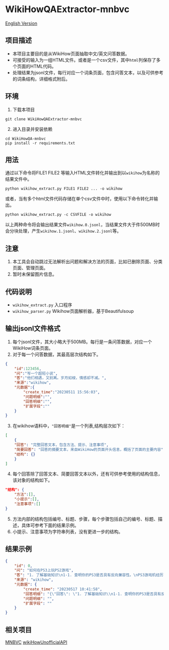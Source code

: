 # WikiHowQAExtractor-mnbvc

[English Version](README-EN.md)

## 项目描述

- 本项目主要目的是从WikiHow页面抽取中文/英文问答数据。
- 可接受的输入为一组HTML文件。或者是一个csv文件，其中`html`列保存了多个页面的HTML代码。
- 处理结果为jsonl文件，每行对应一个词条页面，包含问答文本，以及可供参考的词条结构，详细格式附后。

## 环境

1. 下载本项目
```
git clone WikiHowQAExtractor-mnbvc
```
2. 进入目录并安装依赖
```
cd WikiHowQA-mnbvc
pip install -r requirements.txt
```

## 用法

通过以下命令将FILE1 FILE2 等输入HTML文件转化并输出到以`wikihow`为名称的结果文件中。
```shell
python wikihow_extract.py FILE1 FILE2 ... -o wikihow
```

或者，当有多个html文件代码存储在单个csv文件中时，使用以下命令转化并输出。

```shell
python wikihow_extract.py -c CSVFILE -o wikihow
```

以上两种命令将会输出结果文件`wikihow.0.jsonl`，当结果文件大于件500MB时会分块处理，产生`wikihow.1.jsonl`、`wikihow.2.jsonl`等。

## 注意

1. 本工具会自动跳过无法解析出问题和解决方法的页面，比如已删除页面、分类页面、管理页面。
2. 暂时未保留图片信息。

## 代码说明

- `wikihow_extract.py` 入口程序
- `wikihow_parser.py` Wikihow页面解析器，基于Beautifulsoup 


## 输出jsonl文件格式

1. 每个jsonl文件，其大小略大于500MB。每行是一条问答数据，对应一个WikiHow词条页面。
2. 对于每一个问答数据，其最高层次结构如下。
```json
{
    "id":123456,
    "问":"写一个超短小说",
    "答":"他们相遇，又别离。岁月如梭，情感却不减。",
    "来源":"wikihow",
    "元数据":{
        "create_time":"20230511 15:56:03",
        "问题明细":"",
        "回答明细":"",
        "扩展字段":""
    }
}
```
3. 在wikihow语料中，`"回答明细"`是一个列表,结构层次如下：
```json
[
    {
    "回答": "完整回答文本，包含方法、提示、注意事项",
    "简要回答": "回答的摘要文本，来自WikiHow的页面开头信息，概括了页面的主要内容",
    "结构": {}
    }
]
```
4. 每个回答除了回答文本、简要回答文本以外，还有可供参考使用的结构信息，该对象的结构如下。
```json
"结构": {
    "方法":[],
    "小提示":[],
    "注意事项":[]
}
```
5. 方法内部的结构包括编号、标题、步骤，每个步骤包括自己的编号、标题、描述，具体可参考下面的结果示例。
6. 小提示、注意事项为字符串列表，没有更进一步的结构。

## 结果示例

```json
{
    "id": 0,
    "问": "如何在PS3上玩PS2游戏",
    "答": "1. 了解基础知识\n1-1. 查明你的PS3是否具有反向兼容性。\nPS3游戏机经历了一系列的更新升级和改变。尽管有些版本的PS3控制台可用于玩PS2游戏，但是并不是所有版本都能够兼容。\n通常情况下，旧版本的游戏控制台可以用于玩PS2游戏，但是为了节约生产成本、保证PS3游戏的购买量，索尼公司削减了该项功能，从而导致新版本的控制台无法兼容PS2游戏。\n你可以查看游戏机机型和序列号，来确定其是否具有反向兼容性。这些信息一般位于底部的条形码贴纸上或控制台的背部。机器序列码是有11位数字组成的数字串。\nCECH-Axx和CECH-Bxx机器（型号分别是60 GB和20 GB）是完全兼容PS2光盘游戏的。CECH-Cxx和CECH-Exx机器（60 GB和80 GB机型）部分兼容PS2。\nG、H、J、K、L、M、P和Q机型的非轻薄版机器不兼容PS2游戏。\n所有轻薄版PS3机器都不兼容PS2游戏。\n1-2. 像往常那样，插入游戏光盘。\nPS2光盘插入光驱的方法和PS3光盘相同。一旦插入光盘，无需其它动作指令或协助，PS3就会自动识别并载入光盘内容。 接着，你就可以玩你想玩的游戏了。\n2. 在PS3上存档PS2游戏\n2-1. 前往PS3存储卡管理程序 。\n为了在PS3上存档游戏，你需要在机器硬盘中创建一个内存卡。\n插入光盘后，在游戏选项菜单中选择“游戏”，然后选择“存储卡程序（PS/PS2）”。\n存储卡容量限制为8 MB。\n2-2. 选择“新建内存卡”。\n你也可以将一个现有的记忆卡卡槽分配给PS2游戏，但是如果没有现成的卡槽，你可以新建一个。\n2-3. 选择“内存卡（PS2）”。\n不要选择“内存卡（PS）”选项，因为它会创建一个用于原始的PS游戏的内存卡槽，而不是PS2游戏。\n2-4. 更改名称。\n选择底部的名称并使名称一栏高亮显示。此时，屏幕上会出现一个键盘，你可以拼写任意名称来命名存储卡。输入名称，并选择“确定”。\n2-5. 点击“选择”按钮。\n这就将新的内存卡分配到卡槽1，也就是按顺序排好的第一个可用卡槽。\n3. 指定一个现有的记忆卡卡槽\n3-1. 打开PS3存储卡管理程序。\n在游戏选项菜单中选择“游戏”，然后选择“存储卡程序（PS/PS2）”。按下“选择”按钮来继续操作。\n除了用于创建新的内存卡，存储卡管理程序还可用于将PS2游戏分配到之前创建的PS2存储卡。\n3-2. 找到你想使用的记忆卡。\n浏览现有的内存卡，找到空的或者你想要覆盖的存储卡。高亮标记它，并点击“选择”按钮。\n3-3. 选择“分配卡槽”选项。\n这个选项会出现在屏幕上方或一侧的菜单中。或者，当你选中卡槽后它会出现在卡槽一侧。当你找到该选项后，高亮选择它，并按下“选择”按钮。\n3-4. 指定卡槽。\n你可以看到“卡槽1”或“卡槽2”这样的选项。高亮选择其中一个选项，并按下手柄上的“选择”按钮来分配内存卡卡槽。\n如果你想要将内存卡移除卡槽，你可以按照上述方法选中它，并选择屏幕菜单中的“移除”选项。\n小提示\n如果你的PS3控制台不兼容，那么可以尝试从Playstation在线商店下载PS2版本游戏。遇到这种情况时，你需要购买一个新游戏，而不是使用旧版本游戏。但在兼容的控制台上也可以玩旧版本游戏。\n警告\n值得注意的是，有些PS2游戏只能部分兼容于PS3设备，所以在玩游戏的过程中可能遭遇各种问题。以下将列出部分于PS3设备的游戏：\n\n生死极速\n魔力女战士\n火爆狂飙\n极度深寒\n圣剑传说\n异星毁灭者\n战神\n枪墓\n詹姆斯邦德007：夜火\n街头橄榄球 3\n影之心：契约\n影之心：来自新世界\n深渊传说\n变形金刚\nYakuza\n",
    "来源": "wikihow",
    "元数据": {
        "create_time": "20230517 10:41:58",
        "回答明细": "{\"回答\": \"1. 了解基础知识\\n1-1. 查明你的PS3是否具有反向兼容性。\\nPS3游戏机经历了一系列的更新升级和改变。尽管有些版本的PS3控制台可用于玩PS2游戏，但是并不是所有版本都能够兼容。\\n通常情况下，旧版本的游戏控制台可以用于玩PS2游戏，但是为了节约生产成本、保证PS3游戏的购买量，索尼公司削减了该项功能，从而导致新版本的控制台无法兼容PS2游戏。\\n你可以查看游戏机机型和序列号，来确定其是否具有反向兼容性。这些信息一般位于底部的条形码贴纸上或控制台的背部。机器序列码是有11位数字组成的数字串。\\nCECH-Axx和CECH-Bxx机器（型号分别是60 GB和20 GB）是完全兼容PS2光盘游戏的。CECH-Cxx和CECH-Exx机器（60 GB和80 GB机型）部分兼容PS2。\\nG、H、J、K、L、M、P和Q机型的非轻薄版机器不兼容PS2游戏。\\n所有轻薄版PS3机器都不兼容PS2游戏。\\n1-2. 像往常那样，插入游戏光盘。\\nPS2光盘插入光驱的方法和PS3光盘相同。一旦插入光盘，无需其它动作指令或协助，PS3就会自动识别并载入光盘内容。 接着，你就可以玩你想玩的游戏了。\\n2. 在PS3上存档PS2游戏\\n2-1. 前往PS3存储卡管理程序 。\\n为了在PS3上存档游戏，你需要在机器硬盘中创建一个内存卡。\\n插入光盘后，在游戏选项菜单中选择“游戏”，然后选择“存储卡程序（PS/PS2）”。\\n存储卡容量限制为8 MB。\\n2-2. 选择“新建内存卡”。\\n你也可以将一个现有的记忆卡卡槽分配给PS2游戏，但是如果没有现成的卡槽，你可以新建一个。\\n2-3. 选择“内存卡（PS2）”。\\n不要选择“内存卡（PS）”选项，因为它会创建一个用于原始的PS游戏的内存卡槽，而不是PS2游戏。\\n2-4. 更改名称。\\n选择底部的名称并使名称一栏高亮显示。此时，屏幕上会出现一个键盘，你可以拼写任意名称来命名存储卡。输入名称，并选择“确定”。\\n2-5. 点击“选择”按钮。\\n这就将新的内存卡分配到卡槽1，也就是按顺序排好的第一个可用卡槽。\\n3. 指定一个现有的记忆卡卡槽\\n3-1. 打开PS3存储卡管理程序。\\n在游戏选项菜单中选择“游戏”，然后选择“存储卡程序（PS/PS2）”。按下“选择”按钮来继续操作。\\n除了用于创建新的内存卡，存储卡管理程序还可用于将PS2游戏分配到之前创建的PS2存储卡。\\n3-2. 找到你想使用的记忆卡。\\n浏览现有的内存卡，找到空的或者你想要覆盖的存储卡。高亮标记它，并点击“选择”按钮。\\n3-3. 选择“分配卡槽”选项。\\n这个选项会出现在屏幕上方或一侧的菜单中。或者，当你选中卡槽后它会出现在卡槽一侧。当你找到该选项后，高亮选择它，并按下“选择”按钮。\\n3-4. 指定卡槽。\\n你可以看到“卡槽1”或“卡槽2”这样的选项。高亮选择其中一个选项，并按下手柄上的“选择”按钮来分配内存卡卡槽。\\n如果你想要将内存卡移除卡槽，你可以按照上述方法选中它，并选择屏幕菜单中的“移除”选项。\\n小提示\\n如果你的PS3控制台不兼容，那么可以尝试从Playstation在线商店下载PS2版本游戏。遇到这种情况时，你需要购买一个新游戏，而不是使用旧版本游戏。但在兼容的控制台上也可以玩旧版本游戏。\\n警告\\n值得注意的是，有些PS2游戏只能部分兼容于PS3设备，所以在玩游戏的过程中可能遭遇各种问题。以下将列出部分于PS3设备的游戏：\\n\\n生死极速\\n魔力女战士\\n火爆狂飙\\n极度深寒\\n圣剑传说\\n异星毁灭者\\n战神\\n枪墓\\n詹姆斯邦德007：夜火\\n街头橄榄球 3\\n影之心：契约\\n影之心：来自新世界\\n深渊传说\\n变形金刚\\nYakuza\\n\", \"简要回答\": \"如果你的PS3游戏机的机型在硬件上兼容PS2光盘，那么你就可以在PS3上正常地玩PS2的游戏。尽管存档这些游戏需要额外的步骤，但是一旦你完成相关的游戏设置，很快你就可以在PS3上玩PS2游戏啦。\", \"结构\": {\"方法\": [{\"编号\": 1, \"标题\": \"了解基础知识\", \"步骤\": [{\"编号\": 1, \"标题\": \"查明你的PS3是否具有反向兼容性。\", \"描述\": \"PS3游戏机经历了一系列的更新升级和改变。尽管有些版本的PS3控制台可用于玩PS2游戏，但是并不是所有版本都能够兼容。\\n通常情况下，旧版本的游戏控制台可以用于玩PS2游戏，但是为了节约生产成本、保证PS3游戏的购买量，索尼公司削减了该项功能，从而导致新版本的控制台无法兼容PS2游戏。\\n你可以查看游戏机机型和序列号，来确定其是否具有反向兼容性。这些信息一般位于底部的条形码贴纸上或控制台的背部。机器序列码是有11位数字组成的数字串。\\nCECH-Axx和CECH-Bxx机器（型号分别是60 GB和20 GB）是完全兼容PS2光盘游戏的。CECH-Cxx和CECH-Exx机器（60 GB和80 GB机型）部分兼容PS2。\\nG、H、J、K、L、M、P和Q机型的非轻薄版机器不兼容PS2游戏。\\n所有轻薄版PS3机器都不兼容PS2游戏。\"}, {\"编号\": 2, \"标题\": \"像往常那样，插入游戏光盘。\", \"描述\": \"PS2光盘插入光驱的方法和PS3光盘相同。一旦插入光盘，无需其它动作指令或协助，PS3就会自动识别并载入光盘内容。 接着，你就可以玩你想玩的游戏了。\"}]}, {\"编号\": 2, \"标题\": \"在PS3上存档PS2游戏\", \"步骤\": [{\"编号\": 1, \"标题\": \"前往PS3存储卡管理程序 。\", \"描述\": \"为了在PS3上存档游戏，你需要在机器硬盘中创建一个内存卡。\\n插入光盘后，在游戏选项菜单中选择“游戏”，然后选择“存储卡程序（PS/PS2）”。\\n存储卡容量限制为8 MB。\"}, {\"编号\": 2, \"标题\": \"选择“新建内存卡”。\", \"描述\": \"你也可以将一个现有的记忆卡卡槽分配给PS2游戏，但是如果没有现成的卡槽，你可以新建一个。\"}, {\"编号\": 3, \"标题\": \"选择“内存卡（PS2）”。\", \"描述\": \"不要选择“内存卡（PS）”选项，因为它会创建一个用于原始的PS游戏的内存卡槽，而不是PS2游戏。\"}, {\"编号\": 4, \"标题\": \"更改名称。\", \"描述\": \"选择底部的名称并使名称一栏高亮显示。此时，屏幕上会出现一个键盘，你可以拼写任意名称来命名存储卡。输入名称，并选择“确定”。\"}, {\"编号\": 5, \"标题\": \"点击“选择”按钮。\", \"描述\": \"这就将新的内存卡分配到卡槽1，也就是按顺序排好的第一个可用卡槽。\"}]}, {\"编号\": 3, \"标题\": \"指定一个现有的记忆卡卡槽\", \"步骤\": [{\"编号\": 1, \"标题\": \"打开PS3存储卡管理程序。\", \"描述\": \"在游戏选项菜单中选择“游戏”，然后选择“存储卡程序（PS/PS2）”。按下“选择”按钮来继续操作。\\n除了用于创建新的内存卡，存储卡管理程序还可用于将PS2游戏分配到之前创建的PS2存储卡。\"}, {\"编号\": 2, \"标题\": \"找到你想使用的记忆卡。\", \"描述\": \"浏览现有的内存卡，找到空的或者你想要覆盖的存储卡。高亮标记它，并点击“选择”按钮。\"}, {\"编号\": 3, \"标题\": \"选择“分配卡槽”选项。\", \"描述\": \"这个选项会出现在屏幕上方或一侧的菜单中。或者，当你选中卡槽后它会出现在卡槽一侧。当你找到该选项后，高亮选择它，并按下“选择”按钮。\"}, {\"编号\": 4, \"标题\": \"指定卡槽。\", \"描述\": \"你可以看到“卡槽1”或“卡槽2”这样的选项。高亮选择其中一个选项，并按下手柄上的“选择”按钮来分配内存卡卡槽。\\n如果你想要将内存卡移除卡槽，你可以按照上述方法选中它，并选择屏幕菜单中的“移除”选项。\"}], \"小提示\": [\"如果你的PS3控制台不兼容，那么可以尝试从Playstation在线商店下载PS2版本游戏。遇到这种情况时，你需要购买一个新游戏，而不是使用旧版本游戏。但在兼容的控制台上也可以玩旧版本游戏。\\n\"], \"注意事项\": [\"值得注意的是，有些PS2游戏只能部分兼容于PS3设备，所以在玩游戏的过程中可能遭遇各种问题。以下将列出部分于PS3设备的游戏：\\n\\n生死极速\\n魔力女战士\\n火爆狂飙\\n极度深寒\\n圣剑传说\\n异星毁灭者\\n战神\\n枪墓\\n詹姆斯邦德007：夜火\\n街头橄榄球 3\\n影之心：契约\\n影之心：来自新世界\\n深渊传说\\n变形金刚\\nYakuza\\n\"]}]}}",
        "问题明细": "",
        "扩展字段": ""
    }
}
```

## 相关项目

[MNBVC](https://github.com/esbatmop/MNBVC)
[wikiHowUnofficialAPI](https://github.com/vigilant-umbrella/wikiHowUnofficialAPI)

